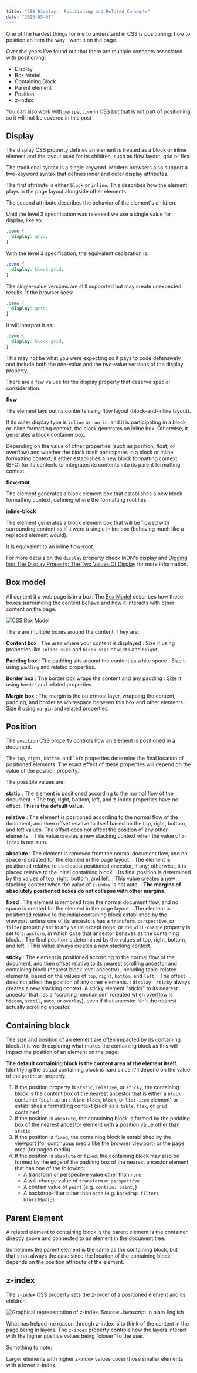 ```yaml
---
title: "CSS Display,  Positioning and Related Concepts"
date: "2023-05-03"
---
```


One of the hardest things for me to understand in CSS is positioning: how to position an item the way I want it on the page.

Over the years I've found out that there are multiple concepts associated with positioning:

* Display
* Box Model
* Containing Block
* Parent element
* Position
* z-index

You can also work with `perspective` in CSS but that is not part of positioning so it will not be covered in this post

## Display

The display CSS property defines an element is treated as a block or inline element and the layout used for its children, such as flow layout, grid or flex.

The traditional syntax is a single keyword. Modern browsers also support a two-keyword syntax that defines inner and outer display attributes.

The first attribute is either `block` or `inline`. This describes how the element plays in the page layout alongside other elements.

The second attribute describes the behavior of the element's children.

Until the level 3 specification was released we use a single value for display, like so:

```css
.demo {
  display: grid;
}
```

With the level 3 specification, the equivalent declaration is:

```css
.demo {
  display: block grid;
}
```

The single-value versions are still supported but may create unexpected results. If the browser sees:

```css
.demo {
  display: grid;
}
```

It will interpret it as:

```css
.demo {
  display: block grid;
}
```

This may not be what you were expecting so it pays to code defensively and include both the one-value and the two-value versions of the display property.

There are a few values for the display property that deserve special consideration:

**flow**

The element lays out its contents using flow layout (block-and-inline layout).

If its outer display type is `inline` or `run-in`, and it is participating in a block or inline formatting context, the block generates an inline box. Otherwise, it generates a block container box.

Depending on the value of other properties (such as position, float, or overflow) and whether the block itself participates in a block or inline formatting context, it either establishes a new block formatting context (BFC) for its contents or integrates its contents into its parent formatting context.

**flow-root**

The element generates a block element box that establishes a new block formatting context, defining where the formatting root lies.

**inline-block**

The element generates a block element box that will be flowed with surrounding content as if it were a single inline box (behaving much like a replaced element would).

It is equivalent to an inline flow-root.

For more details on the `display` property check MDN's [display](https://developer.mozilla.org/en-US/docs/Web/CSS/display) and [Digging Into The Display Property: The Two Values Of Display](https://www.smashingmagazine.com/2019/04/display-two-value/) for more information.

## Box model

All content it a web page is in a box. The [Box Model](https://web.dev/learn/css/box-model/) describes how these boxes surrounding the content behave and how it interacts with other content on the page.

![CSS Box Model](https://res.cloudinary.com/dfh6ihzvj/image/upload/c_scale,w_500/f_auto,q_auto/box)

There are multiple boxes around the content. They are:

**Content box**
: The area where your content is displayed
: Size it using properties like `inline-size` and `block-size` or `width` and `height`.

**Padding box**
: The padding sits around the content as white space
: Size it using `padding` and related properties.

**Border box**
: The border box wraps the content and any padding
: Size it using `border` and related properties.

**Margin box**
: The margin is the outermost layer, wrapping the content, padding, and border as whitespace between this box and other elements
: Size it using `margin` and related properties.

## Position

The `position` CSS property controls how an element is positioned in a document.

The `top`, `right`, `bottom`, and `left` properties determine the final location of positioned elements. The exact effect of these properties will depend on the value of the position property.

The possible values are:

**static**
: The element is positioned according to the normal flow of the document.
: The top, right, bottom, left, and z-index properties have no effect. **This is the default value**.

**relative**
: The element is positioned according to the normal flow of the document, and then offset relative to itself based on the top, right, bottom, and left values. The offset does not affect the position of any other elements.
: This value creates a new stacking context when the value of `z-index` is not auto.

**absolute**
: The element is removed from the normal document flow, and no space is created for the element in the page layout.
: The element is positioned relative to its closest positioned ancestor, if any; otherwise, it is placed relative to the initial containing block.
: Its final position is determined by the values of top, right, bottom, and left.
: This value creates a new stacking context when the value of `z-index` is not auto.
: **The margins of absolutely positioned boxes do not collapse with other margins**.

**fixed**
: The element is removed from the normal document flow, and no space is created for the element in the page layout.
: The element is positioned relative to the initial containing block established by the viewport, unless one of its ancestors has a `transform`, `perspective`, or `filter` property set to any value except none, or the `will-change` property is set to `transform`, in which case that ancestor behaves as the containing block.
: The final position is determined by the values of top, right, bottom, and left.
: This value always creates a new stacking context.

**sticky**
: The element is positioned according to the normal flow of the document, and then offset relative to its nearest scrolling ancestor and containing block (nearest block level ancestor), including table-related elements, based on the values of `top`, `right`, `bottom`, and `left`.
: The offset does not affect the position of any other elements.
: `display: sticky` always creates a new stacking context. A sticky element "sticks" to its nearest ancestor that has a "scrolling mechanism" (created when [overflow](https://developer.mozilla.org/en-US/docs/Web/CSS/overflow) is `hidden`, `scroll`, `auto`, or `overlay`), even if that ancestor isn't the nearest actually scrolling ancestor.

## Containing block

The size and position of an element are often impacted by its containing block. It is worth exploring what makes the containing block as this will impact the position of an element on the page.

**The default containing block is the content area of the element itself.** Identifying the actual containing block is hard since it'll depend on the value of the `position` property.

1. If the position property is `static`, `relative`, or `sticky`, the containing block is the content box of the nearest ancestor that is either a `block` container (such as an `inline-block`, `block`, or `list-item` element) or establishes a formatting context (such as a `table`, `flex`, or `grid` container)
2. If the position is `absolute`, the containing block is formed by the padding box of the nearest ancestor element with a position value other than `static`
3. If the position is `fixed`, the containing block is established by the viewport (for continuous media like the browser viewport) or the page area (for paged media)
4. If the position is `absolute` or `fixed`, the containing block may also be formed by the edge of the padding box of the nearest ancestor element that has one of the following:
    * A transform or perspective value other than `none`
    * A will-change value of `transform` or `perspective`
    * A contain value of `paint` (e.g. `contain: paint;`)
    * A backdrop-filter other than `none` (e.g. `backdrop-filter: blur(10px);`)

## Parent Element

A related element to containing block is the parent element is the container directly above and connected to an element in the document tree.

Sometimes the parent element is the same as the containing block, but that's not always the case since the location of the containing block depends on the position attribute of the element.

## z-index

The `z-index` CSS property sets the z-order of a positioned element and its children.

![Graphical representation of z-index. Source: [Javascript in plain English](https://javascript.plainenglish.io/css-z-index-not-working-d5c068b6861)](https://res.cloudinary.com/dfh6ihzvj/image/upload/c_scale,w_500/f_auto,q_auto/zindex)

What has helped me reason through z-index is to think of the content in the page being in layers. The `z-index` property controls how the layers interact with the higher positive values being "closer" to the user.

Something to note:

Larger elements with higher z-index values cover those smaller elements with a lower z-index.
